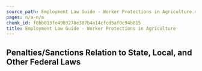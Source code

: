 ```yaml
---
source_path: Employment Law Guide - Worker Protections in Agriculture.md
pages: n/a-n/a
chunk_id: f8bb013fe4903278e307b4a14cfcd5af0c94b815
title: Employment Law Guide - Worker Protections in Agriculture
---
```

## Penalties/Sanctions Relation to State, Local, and Other Federal Laws
